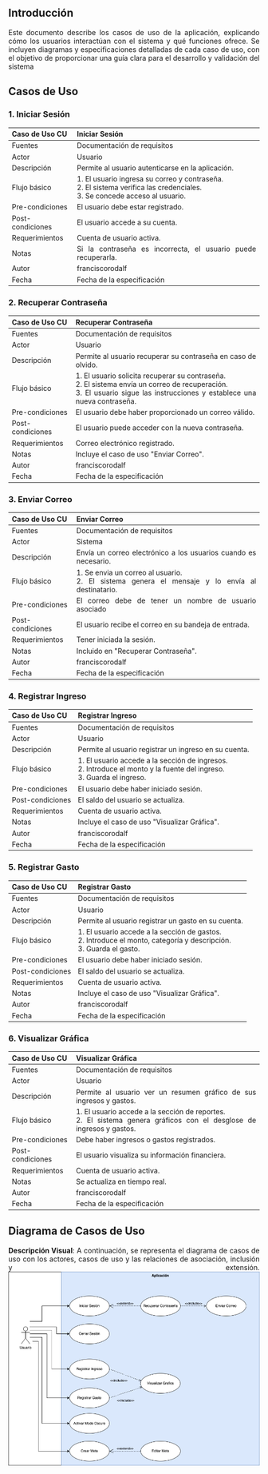 <div align="justify">


## Introducción
Este documento describe los casos de uso de la aplicación, explicando cómo los usuarios interactúan con el sistema y qué funciones ofrece. Se incluyen diagramas y especificaciones detalladas de cada caso de uso, con el objetivo de proporcionar una guía clara para el desarrollo y validación del sistema
## Casos de Uso

### **1. Iniciar Sesión**

|  Caso de Uso CU | Iniciar Sesión |
|---|---|
| Fuentes  | Documentación de requisitos |
| Actor  | Usuario |
| Descripción | Permite al usuario autenticarse en la aplicación. |
| Flujo básico | 1. El usuario ingresa su correo y contraseña. <br> 2. El sistema verifica las credenciales. <br> 3. Se concede acceso al usuario. |
| Pre-condiciones | El usuario debe estar registrado. |
| Post-condiciones | El usuario accede a su cuenta. |
| Requerimientos | Cuenta de usuario activa. |
| Notas | Si la contraseña es incorrecta, el usuario puede recuperarla. |
| Autor | franciscorodalf |
| Fecha | Fecha de la especificación |

### **2. Recuperar Contraseña**

|  Caso de Uso CU | Recuperar Contraseña |
|---|---|
| Fuentes  | Documentación de requisitos |
| Actor  | Usuario |
| Descripción | Permite al usuario recuperar su contraseña en caso de olvido. |
| Flujo básico | 1. El usuario solicita recuperar su contraseña. <br> 2. El sistema envía un correo de recuperación. <br> 3. El usuario sigue las instrucciones y establece una nueva contraseña. |
| Pre-condiciones | El usuario debe haber proporcionado un correo válido. |
| Post-condiciones | El usuario puede acceder con la nueva contraseña. |
| Requerimientos | Correo electrónico registrado. |
| Notas | Incluye el caso de uso "Enviar Correo". |
| Autor | franciscorodalf |
| Fecha | Fecha de la especificación |

### **3. Enviar Correo**

|  Caso de Uso CU | Enviar Correo |
|---|---|
| Fuentes  | Documentación de requisitos |
| Actor  | Sistema |
| Descripción | Envía un correo electrónico a los usuarios cuando es necesario. |
| Flujo básico | 1. Se envia un correo al usuario. <br> 2. El sistema genera el mensaje y lo envía al destinatario. |
| Pre-condiciones | El correo debe de tener un nombre de usuario asociado |
| Post-condiciones | El usuario recibe el correo en su bandeja de entrada. |
| Requerimientos | Tener iniciada la sesión. |
| Notas | Incluido en "Recuperar Contraseña". |
| Autor | franciscorodalf |
| Fecha | Fecha de la especificación |

### **4. Registrar Ingreso**

|  Caso de Uso CU | Registrar Ingreso |
|---|---|
| Fuentes  | Documentación de requisitos |
| Actor  | Usuario |
| Descripción | Permite al usuario registrar un ingreso en su cuenta. |
| Flujo básico | 1. El usuario accede a la sección de ingresos. <br> 2. Introduce el monto y la fuente del ingreso. <br> 3. Guarda el ingreso. |
| Pre-condiciones | El usuario debe haber iniciado sesión. |
| Post-condiciones | El saldo del usuario se actualiza. |
| Requerimientos | Cuenta de usuario activa. |
| Notas | Incluye el caso de uso "Visualizar Gráfica". |
| Autor | franciscorodalf |
| Fecha | Fecha de la especificación |

### **5. Registrar Gasto**

|  Caso de Uso CU | Registrar Gasto |
|---|---|
| Fuentes  | Documentación de requisitos |
| Actor  | Usuario |
| Descripción | Permite al usuario registrar un gasto en su cuenta. |
| Flujo básico | 1. El usuario accede a la sección de gastos. <br> 2. Introduce el monto, categoría y descripción. <br> 3. Guarda el gasto. |
| Pre-condiciones | El usuario debe haber iniciado sesión. |
| Post-condiciones | El saldo del usuario se actualiza. |
| Requerimientos | Cuenta de usuario activa. |
| Notas | Incluye el caso de uso "Visualizar Gráfica". |
| Autor | franciscorodalf |
| Fecha | Fecha de la especificación |

### **6. Visualizar Gráfica**

|  Caso de Uso CU | Visualizar Gráfica |
|---|---|
| Fuentes  | Documentación de requisitos |
| Actor  | Usuario |
| Descripción | Permite al usuario ver un resumen gráfico de sus ingresos y gastos. |
| Flujo básico | 1. El usuario accede a la sección de reportes. <br> 2. El sistema genera gráficos con el desglose de ingresos y gastos. |
| Pre-condiciones | Debe haber ingresos o gastos registrados. |
| Post-condiciones | El usuario visualiza su información financiera. |
| Requerimientos | Cuenta de usuario activa. |
| Notas | Se actualiza en tiempo real. |
| Autor | franciscorodalf |
| Fecha | Fecha de la especificación |

## Diagrama de Casos de Uso

**Descripción Visual**: A continuación, se representa el diagrama de casos de uso con los actores, casos de uso y las relaciones de asociación, inclusión y extensión.
<img src="../images/CasosdeUso_V1.0.png">

</div>